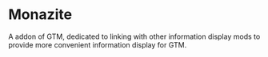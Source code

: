 # Monazite
A addon of GTM, dedicated to linking with other information display mods to provide more convenient information display for GTM.
